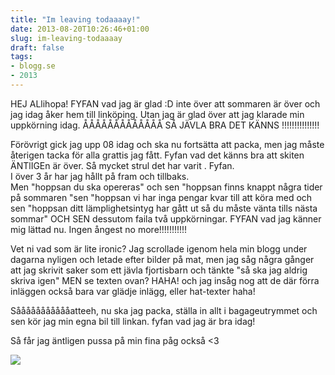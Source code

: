 ```yaml
---
title: "Im leaving todaaaay!"
date: 2013-08-20T10:26:46+01:00
slug: im-leaving-todaaaay
draft: false
tags:
- blogg.se
- 2013
---
```

HEJ ALlihopa! FYFAN vad jag är glad :D inte över att sommaren är över och jag idag åker hem till linköping. Utan jag är glad över att jag klarade min uppkörning idag. ÅÅÅÅÅÅÅÅÅÅÅÅÅ SÅ JÄVLA BRA DET KÄNNS !!!!!!!!!!!!!!!  
  
Förövrigt gick jag upp 08 idag och ska nu fortsätta att packa, men jag måste återigen tacka för alla grattis jag fått. Fyfan vad det känns bra att skiten ÄNTlIGEn är över. Så mycket strul det har varit . Fyfan.  
I över 3 år har jag hållt på fram och tillbaks.  
Men "hoppsan du ska opereras" och sen "hoppsan finns knappt några tider på sommaren "sen "hoppsan vi har inga pengar kvar till att köra med och sen "hoppsan ditt lämplighetsintyg har gått ut så du måste vänta tills nästa sommar" OCH SEN dessutom faila två uppkörningar. FYFAN vad jag känner mig lättad nu. Ingen ångest no more!!!!!!!!!!!  
  
Vet ni vad som är lite ironic? Jag scrollade igenom hela min blogg under dagarna nyligen och letade efter bilder på mat, men jag såg några gånger att jag skrivit saker som ett jävla fjortisbarn och tänkte "så ska jag aldrig skriva igen" MEN se texten ovan? HAHA! och jag insåg nog att de där förra inläggen också bara var glädje inlägg, eller hat-texter haha!  
  
  
Såååååååååååatteeh, nu ska jag packa, ställa in allt i bagageutrymmet och sen kör jag min egna bil till linkan. fyfan vad jag är bra idag!

Så får jag äntligen pussa på min fina påg också <3

![](/assets/images/blogg.se/dsc_0408_52132843e087c36ae88d5265.jpg)